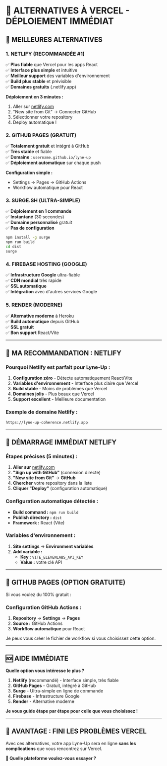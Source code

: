 # 🚀 ALTERNATIVES À VERCEL - DÉPLOIEMENT IMMÉDIAT

## 🎯 **MEILLEURES ALTERNATIVES**

### **1. NETLIFY (RECOMMANDÉE #1)**
✅ **Plus fiable** que Vercel pour les apps React  
✅ **Interface plus simple** et intuitive  
✅ **Meilleur support** des variables d'environnement  
✅ **Build plus stable** et prévisible  
✅ **Domaines gratuits** (.netlify.app)  

**Déploiement en 3 minutes :**
1. Aller sur [netlify.com](https://netlify.com)
2. "New site from Git" → Connecter GitHub
3. Sélectionner votre repository
4. Deploy automatique !

### **2. GITHUB PAGES (GRATUIT)**
✅ **Totalement gratuit** et intégré à GitHub  
✅ **Très stable** et fiable  
✅ **Domaine** : `username.github.io/lyne-up`  
✅ **Déploiement automatique** sur chaque push  

**Configuration simple :**
- Settings → Pages → GitHub Actions
- Workflow automatique pour React

### **3. SURGE.SH (ULTRA-SIMPLE)**
✅ **Déploiement en 1 commande**  
✅ **Instantané** (30 secondes)  
✅ **Domaine personnalisé** gratuit  
✅ **Pas de configuration**  

```bash
npm install -g surge
npm run build
cd dist
surge
```

### **4. FIREBASE HOSTING (GOOGLE)**
✅ **Infrastructure Google** ultra-fiable  
✅ **CDN mondial** très rapide  
✅ **SSL automatique**  
✅ **Intégration** avec d'autres services Google  

### **5. RENDER (MODERNE)**
✅ **Alternative moderne** à Heroku  
✅ **Build automatique** depuis GitHub  
✅ **SSL gratuit**  
✅ **Bon support** React/Vite  

---

## 🎯 **MA RECOMMANDATION : NETLIFY**

### **Pourquoi Netlify est parfait pour Lyne-Up :**

1. **Configuration zéro** - Détecte automatiquement React/Vite
2. **Variables d'environnement** - Interface plus claire que Vercel
3. **Build stable** - Moins de problèmes que Vercel
4. **Domaines jolis** - Plus beaux que Vercel
5. **Support excellent** - Meilleure documentation

### **Exemple de domaine Netlify :**
```
https://lyne-up-coherence.netlify.app
```

---

## 🚀 **DÉMARRAGE IMMÉDIAT NETLIFY**

### **Étapes précises (5 minutes) :**

1. **Aller sur** [netlify.com](https://netlify.com)
2. **"Sign up with GitHub"** (connexion directe)
3. **"New site from Git"** → **GitHub**
4. **Chercher** votre repository dans la liste
5. **Cliquer "Deploy"** (configuration automatique)

### **Configuration automatique détectée :**
- **Build command :** `npm run build`
- **Publish directory :** `dist`
- **Framework :** React (Vite)

### **Variables d'environnement :**
1. **Site settings** → **Environment variables**
2. **Add variable :**
   - **Key :** `VITE_ELEVENLABS_API_KEY`
   - **Value :** votre clé API

---

## 🔧 **GITHUB PAGES (OPTION GRATUITE)**

Si vous voulez du 100% gratuit :

### **Configuration GitHub Actions :**
1. **Repository** → **Settings** → **Pages**
2. **Source :** GitHub Actions
3. **Workflow automatique** pour React

Je peux vous créer le fichier de workflow si vous choisissez cette option.

---

## 🆘 **AIDE IMMÉDIATE**

**Quelle option vous intéresse le plus ?**

1. **Netlify** (recommandé) - Interface simple, très fiable
2. **GitHub Pages** - Gratuit, intégré à GitHub  
3. **Surge** - Ultra-simple en ligne de commande
4. **Firebase** - Infrastructure Google
5. **Render** - Alternative moderne

**Je vous guide étape par étape pour celle que vous choisissez !**

---

## 🎯 **AVANTAGE : FINI LES PROBLÈMES VERCEL**

Avec ces alternatives, votre app Lyne-Up sera en ligne **sans les complications** que vous rencontrez sur Vercel.

**🚀 Quelle plateforme voulez-vous essayer ?**
